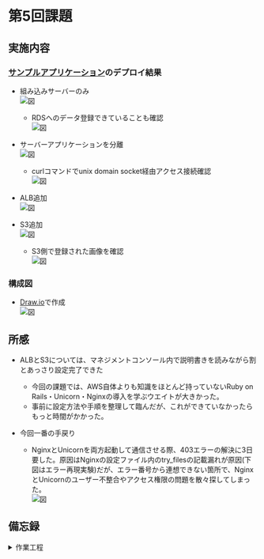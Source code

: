 # 第5回課題

## 実施内容

### [サンプルアプリケーション](https://github.com/yuta-ushijima/raisetech-live8-sample-app)のデプロイ結果

- 組み込みサーバーのみ  
    ![図](images_lec5/fruit_db_enbded.PNG)  

  - RDSへのデータ登録できていることも確認  
      ![図](images_lec5/check_RDS_table.PNG)  


- サーバーアプリケーションを分離  
    ![図](images_lec5/start_status_nginx_unicorn.PNG)  

  - curlコマンドでunix domain socket経由アクセス接続確認  
      ![図](images_lec5/curl_socket_nginx.PNG)  


- ALB追加  
    ![図](images_lec5/access_through_alb.PNG)  


- S3追加  
    ![図](images_lec5/s3_test3.PNG)  

    - S3側で登録された画像を確認  
      ![図](images_lec5/s3_test4.PNG)  


### 構成図

- [Draw.io](https://app.diagrams.net/)で作成  
    ![図](images_lec5/AWS_Architecture.PNG)  



## 所感

- ALBとS3については、マネジメントコンソール内で説明書きを読みながら割とあっさり設定完了できた  
  - 今回の課題では、AWS自体よりも知識をほとんど持っていないRuby on Rails・Unicorn・Nginxの導入を学ぶウエイトが大きかった。 
  - 事前に設定方法や手順を整理して臨んだが、これができていなかったらもっと時間がかかった。 


- 今回一番の手戻り  
    - NginxとUnicornを両方起動して通信させる際、403エラーの解決に3日要した。原因はNginxの設定ファイル内のtry_filesの記載漏れが原因\(下図はエラー再現実験\)だが、エラー番号から連想できない箇所で、NginxとUnicornのユーザー不整合やアクセス権限の問題を散々探してしまった。  
      ![図](images_lec5/error_try_files.PNG)  


## 備忘録

<details>
<summary>作業工程</summary>

1. EC2にSSHで接続  
   ![図](images_lec5/ssh.PNG)  

2. yumの最新化  
   ![図](/images_lec5/sudo_yum_update.PNG)  

    ```
    sudo yum update
    ```

3. MariaDBのアンインストール
- MariaDBがインストールされていることを確認  
  ![図](images_lec5/yum_installed_mariadb.PNG)  

  ```
  yum list installed | grep mariadb
  ```

- MariaDBの削除\(-yオプションで確認省略\)  
  ![図](images_lec5/mariadb_list_remove.PNG)  

  ```
  sudo yum remove -y mariadb-*
  ```

4. インストール
- git  
  ![図](images_lec5/install_git.PNG)  

  ```
  sudo yum install git  
  ```

- ruby 3.1.2  
    - GPG取得\(GNU Privacy Guard：公開鍵\)・RVMインストール  
      ![図](images_lec5/RVM_GPGkey.PNG)  
      
      ```
      gpg2 --keyserver keyserver.ubuntu.com --recv-keys 409B6B1796C275462A1703113804BB82D39DC0E3 7D2BAF1CF37B13E2069D6956105BD0E739499BDB
      curl -sSL https://get.rvm.io | bash -s stable
      ```
 
    - Rubyのインストール・設定反映・デフォルト設定  
      ![図](images_lec5/source_RVM.PNG)  
      ![図](images_lec5/use_version_RVM.PNG)  

      ```
      source /home/ec2-user/.rvm/scripts/rvm
      rvm use --default 3.1.2
      source ~/.bash_profile
      ruby -v
      ```

- Bundler 2.3.14  
  ![図](images_lec5/installBundler.PNG)  

  ```
  gem install bundler -v 2.3.14
  bundler -v
  ```

- Rails 7.0.4  
  ![図](images_lec5/installRails.PNG)  

  ```
  gem install rails -v 7.0.4
  rails -v
  ```

- Node v17.9.1  
  ![図](images_lec5/installNVM.PNG)  
  ![図](images_lec5/use_version_Node.PNG)  

  ```
  curl -o- https://raw.githubusercontent.com/nvm-sh/nvm/v0.39.5/install.sh | bash
  . ~/.nvm/nvm.sh
  nvm -v
  nvm install 17.9.1
  nvm use 17.9.1
  node -v
  ```

- yarn 1.22.19  
  ![図](images_lec5/install_use_version_Yarn.PNG)  

  ```
  npm install -g yarn@1.22.19
  yarn -v
  ```

- MySQL  
    - インストール\(参考：[リンク](https://github.com/MasatoshiMizumoto/raisetech_documents/blob/main/aws/docs/install_mysql_on_cloud9_amazon_linux_2.md)\)  
      ![図](images_lec5/installMySQL1.PNG)  
      ![図](images_lec5/installMySQL2.PNG)  

      ```
      curl -fsSL https://raw.githubusercontent.com/MasatoshiMizumoto/raisetech_documents/main/aws/scripts/mysql_amazon_linux_2.sh | sh
      yum list installed | grep mysql
      ```

    - MySQLの起動・停止・状態確認  
      ![図](images_lec5/statusMySQL.PNG)  

      ```
      sudo systemctl start mysqld
      ```

      ```
      sudo service mysqld stop
      ```

      ```
      systemctl status mysqld.service
      ```

5. サンプルアプリケーションのクローン  
   ![図](images_lec5/git_clone.PNG)  

    ```
    git clone https://github.com/yuta-ushijima/raisetech-live8-sample-app.git
    ```

6. サンプルアプリケーションの環境設定と起動

- database.ymlの作成\(サンプルファイルからコピー\)  
  ![図](images_lec5/copy_database_yml.PNG)  

  ```
  cp config/database.yml.sample config/database.yml
  ```

- database.ymlの編集  
  ![図](images_lec5/vi_command_edit.PNG)  

  ```
  default: &default
  adapter: mysql2
  encoding: utf8mb4
  pool: <%= ENV.fetch("RAILS_MAX_THREADS") { 5 } %>
  username: RDSのユーザー名
  password: RDSのパスワード
  host: RDSのエンドポイント
  ```

- 環境構築  
  ![図](images_lec5/setupDatabase.PNG)  

  ```
  bin/setup
  ```

- アプリケーションサーバーの起動  
  ![図](images_lec5/bin_dev.PNG)  

  ```
  bin/dev
  ```

- EC2のインバウンドルールで3000番ポート追加  
  ![図](images_lec5/EC2_SG_add_port3000.PNG)  

7. Web サーバー\(Nginx\)とAP サーバー\(Unicorn\)の設定  

- Unicornのインストール  

  > [!IMPORTANT]  
  > 組み込みサーバーによる起動成功を確認後に着手

  - Gemfileに以下コードが記載されていることを確認  

    ```ruby:Gemfile
    gem 'unicorn'
    ```

  - インストールコマンド実行
    ![図](images_lec5/install_bundle_unicorn.PNG)  

    ```
    bundle install
    ```

- 設定用ファイルの作成・編集  
  [`unicorn.rb`](https://github.com/herokaijp/devcenter/wiki/Rails-unicorn#%E8%A8%AD%E5%AE%9A)を編集し、sockteファイル・pidファイルの保存先を見直し  
  ![図](images_lec5/update_pid_socket_folder.PNG)  

  ```
  vi config/unicorn.rb
  ```

- Unicornの起動・停止・状態確認  
  > [!NOTE]  
  > 起動時に\-pオプションでポート番号指定、\-Eオプションで環境指定\(`deveopment`は開発環境、`production`は本番環境\)、-Dオプションでデーモン\(常駐\)プロセス

  ```
  bundle exec unicorn -c config/unicorn.rb -p 3000 -E development -D
  ```

  > [!IMPORTANT]  
  > pidファイルの保管場所にパスを修正しないと、pidファイルが無い旨のエラーが出て停止できない  

  ```
  kill -QUIT `cat tmp/pids/unicorn.pid`
  ```

  ```
  ps -ef | grep unicorn | grep -v grep
  ```

  ![図](images_lec5/start_status_unicorn.PNG)  

  エラー時は以下を確認  
  ![図](images_lec5/error_RDS_not_activate1.PNG)  
  ![図](images_lec5/error_RDS_not_activate2.PNG)  
  
  ```
  cat log/unicorn.log
  ```

  Unicorn起動し動作確認  
  ![図](images_lec5/fruit_db_unicorn.PNG)  

  ```
  curl --unix-socket /home/ec2-user/raisetech-live8-sample-app/tmp/sockets/unicorn.sock http://\(パブリックIPアドレス\)
  ```

- Nginxのインストール  

  > [!IMPORTANT]  
  > Unicorn使用し起動成功を確認後に着手

  - インストールコマンドの確認  
    ![図](images_lec5/AWS_extras.PNG)  
    ![図](images_lec5/AWS_extras_enable_nginx.PNG)  

    ```
    amazon-linux-extras | grep "nginx"
    sudo amazon-linux-extras enable nginx1
    ```

  - インストールコマンドの実行  
    ![図](images_lec5/install_nginx.PNG)  

    ````
    sudo yum clean metadata
    sudo yum install nginx
    nginx -v
    ```


- 設定用ファイルの作成・編集・内容チェック  
  ![図](images_lec5/nginx_cnf_update_point1.PNG)  
  ![図](images_lec5/nginx_cnf_update_point.PNG)  

  ```
  sudo cp -a /etc/nginx/nginx.conf /etc/nginx/nginx.conf.sample
  sudo vi /etc/nginx/nginx.conf
  sudo nginx -t
  ```

  - `local@unicorn`の記述の中に`proxy_set_header`がないと以下エラー  
    ![図](images_lec5/error_proxy_set.PNG)  


  - `server`の記述の中に`try_files`がないと以下エラー\(下図はエラー再現実験\)  
    ![図](images_lec5/forbidden_by_tryfiles.PNG)  
    ![図](images_lec5/error_try_files.PNG)  


  - Nginxの起動・停止・状態確認\(下図はエラー再現実験\)  
    ![図](images_lec5/start_status_nginx_only.PNG)  
    ![図](images_lec5/test_status_start_nginx.PNG)  
    ![図](images_lec5/ps_aux_unicorn_nginx.PNG)  

    ```
    sudo systemctl start nginx
    ```

    ```
    sudo systemctl stop nginx
    ```

    ```
    systemctl status nginx
    ps aux | grep nginx
    ```


  - EC2インスタンス起動時とあわせた自動起動ON/OFF  

    ```
    sudo systemctl enable nginx
    sudo systemctl disable nginx
    ```


  - エラー時は以下を確認  

    ```
    sudo cat /var/log/nginx/error.log
    ```


- `config/environments/development.rb`の設定変更後、CSS有効化のため以下コマンド実行  
  ![図](images_lec5/css_enhance.PNG)  

  ```
  bin/rails assets:precompile  
  ```


- EC2のインバウンドルールに80番ポート追加  
  ![図](images_lec5/SGupdated.PNG)  

8. ALBの設定

- ALBの設定  
  ![図](images_lec5/elb-1.PNG)  


- ALB用のセキュリティグループの設定  
  ![図](images_lec5/ELB_SG_properties.PNG)  


- ターゲットグループの設定とヘルスチェック\(要アプリ起動\)  
  ![図](images_lec5/tg-1.PNG)  
  ![図](images_lec5/tg_healsth_check1.PNG)  
  ![図](images_lec5/alb-properties-1.PNG)  


- ALB経由でアクセスしたところブロック ⇒ `sconfig/environments/development.rb`の設定変更で解消  
  ![図](images_lec5/update_config_environments_development.PNG)  

9. S3の設定

- S3の作成   
  ![図](images_lec5/S3_properties.PNG)  
  ![図](images_lec5/S3_encryption_default_setting.PNG)  


- IAMユーザーの作成\(S3アクセス用\)  
  - ユーザーを新規作成しS3FullAccess権限付与  
    ![図](images_lec5/IAM_attatch_Policy.PNG)  
    ![図](images_lec5/IAM-make-key.PNG)  
    ![図](images_lec5/IAM-make-Key-UseCase.PNG)  

  - access_keyとsecret_access_keyを取得  
    ![図](images_lec5/IAM-Key-DL.PNG)  
    ![図](images_lec5/IAM-properties.PNG)  


- EC2にS3接続用のIAMロールを作成して付与  
  - S3FullAccess権限付与  
    ![図](images_lec5/IAMRole_Properties_S3Full.PNG)  

  - EC2にIAMロール付与  
    ![図](images_lec5/IAMRole_Set_EC2.PNG)  


- Unicornの設定ファイル編集  
  - `Gemfile`の設定変更\(要すれば\)  
    ![図](images_lec5/edit_gemfile.PNG)  

    ```
    gem 'aws-sdk-s3', require: false
    ```

  - `config/storage.yml`の設定変更  
    ![図](images_lec5/edit_storage_yml.PNG)  

    ```
    service: S3
    region: <バケットのリージョン>
    bucket: <バケットの名称>
    access_key_id: <%= Rails.application.credentials.dig(:aws, :access_key_id) %>
    secret_access_key: <%= Rails.application.credentials.dig(:aws, :secret_access_key) %>
    ```

  - S3アクセス用のIAMユーザーのaccess_keyとsecret_access_keyを登録  
    ![図](images_lec5/edit_master_key.PNG)  

    ```
    EDITOR=vi rails credentials:edit
    access_key: ＜IAMユーザーのaccess_key＞
    secret_access_key: ＜IAMユーザーのsecret_access_key＞
    ```

    > [!NOTE]  
    > 登録時に以下エラーメッセージが出たら、古い`credentials.yml.enc`をリネームして退避、`config/master.key`、`credentials.yml.enc`を新規作成  

    ![図](images_lec5/editoor_vi_credentials.PNG)  

    ```
    mv config/credentials.yml.enc config/credentials_old.yml.enc
    touch config/master.key
    ```

  - `config/environments/development.rb`の設定変更  
    ![図](images_lec5/edit_config_environments_development_rb.PNG)  

    ```
    config.active_storage.service = :amazon
    ```


- EC2、Nginx、Unicorn、RDSを起動して動作確認  
  ![図](images_lec5/S3_test1.PNG)  
  ![図](images_lec5/s3_test2.PNG)  

  </details>
